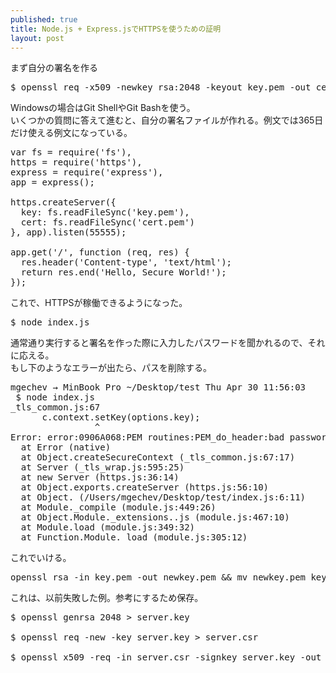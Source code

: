 ```yaml
---
published: true
title: Node.js + Express.jsでHTTPSを使うための証明
layout: post
---
```

<p>まず自分の署名を作る</p>

<pre class="brush: js;">
$ openssl req -x509 -newkey rsa:2048 -keyout key.pem -out cert.pem -days 365
</pre>

<p>Windowsの場合はGit ShellやGit Bashを使う。<br>
いくつかの質問に答えて進むと、自分の署名ファイルが作れる。例文では365日だけ使える例文になっている。</p>

<pre class="brush: js;">
var fs = require('fs'),
https = require('https'),
express = require('express'),
app = express();

https.createServer({
  key: fs.readFileSync('key.pem'),
  cert: fs.readFileSync('cert.pem')
}, app).listen(55555);

app.get('/', function (req, res) {
  res.header('Content-type', 'text/html');
  return res.end('Hello, Secure World!');
});
</pre>

<p>
これで、HTTPSが稼働できるようになった。
</p>

<pre class="brush: js;">
$ node index.js
</pre>

<p>
通常通り実行すると署名を作った際に入力したパスワードを聞かれるので、それに応える。<br>
もし下のようなエラーが出たら、パスを削除する。
</p>
<div>
<pre class="brush: js;">
mgechev → MinBook Pro ~/Desktop/test Thu Apr 30 11:56:03
 $ node index.js
_tls_common.js:67
      c.context.setKey(options.key);
                ^
Error: error:0906A068:PEM routines:PEM_do_header:bad password read
  at Error (native)
  at Object.createSecureContext (_tls_common.js:67:17)
  at Server (_tls_wrap.js:595:25)
  at new Server (https.js:36:14)
  at Object.exports.createServer (https.js:56:10)
  at Object.<anonymous> (/Users/mgechev/Desktop/test/index.js:6:11)
  at Module._compile (module.js:449:26)
  at Object.Module._extensions..js (module.js:467:10)
  at Module.load (module.js:349:32)
  at Function.Module._load (module.js:305:12)
</pre>
</div>
<p>これでいける。</p>

<pre class="brush: js;">
openssl rsa -in key.pem -out newkey.pem && mv newkey.pem key.pem
</pre>

<p>これは、以前失敗した例。参考にするため保存。</p>

<pre class="brush: js;">
$ openssl genrsa 2048 > server.key<br>
$ openssl req -new -key server.key > server.csr<br>
$ openssl x509 -req -in server.csr -signkey server.key -out server.crt
</pre>